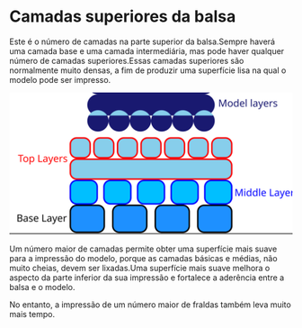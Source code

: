 Camadas superiores da balsa
====
Este é o número de camadas na parte superior da balsa.Sempre haverá uma camada base e uma camada intermediária, mas pode haver qualquer número de camadas superiores.Essas camadas superiores são normalmente muito densas, a fim de produzir uma superfície lisa na qual o modelo pode ser impresso.

![Onde as camadas superiores estão na balsa](../images/raft_dimensions_simplified.svg)

Um número maior de camadas permite obter uma superfície mais suave para a impressão do modelo, porque as camadas básicas e médias, não muito cheias, devem ser lixadas.Uma superfície mais suave melhora o aspecto da parte inferior da sua impressão e fortalece a aderência entre a balsa e o modelo.

No entanto, a impressão de um número maior de fraldas também leva muito mais tempo.